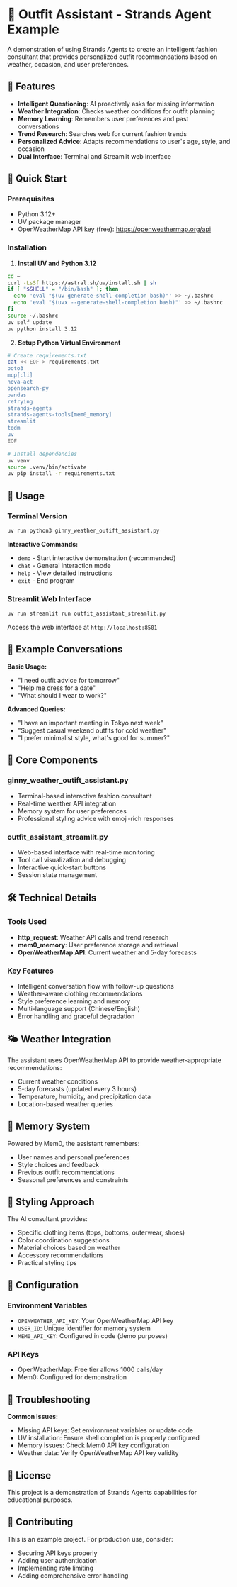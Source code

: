 # 👗 Outfit Assistant - Strands Agent Example

A demonstration of using Strands Agents to create an intelligent fashion consultant that provides personalized outfit recommendations based on weather, occasion, and user preferences.

## 🌟 Features

- **Intelligent Questioning**: AI proactively asks for missing information
- **Weather Integration**: Checks weather conditions for outfit planning  
- **Memory Learning**: Remembers user preferences and past conversations
- **Trend Research**: Searches web for current fashion trends
- **Personalized Advice**: Adapts recommendations to user's age, style, and occasion
- **Dual Interface**: Terminal and Streamlit web interface

## 🚀 Quick Start

### Prerequisites

- Python 3.12+
- UV package manager
- OpenWeatherMap API key (free): https://openweathermap.org/api

### Installation

1. **Install UV and Python 3.12**
```bash
cd ~
curl -LsSf https://astral.sh/uv/install.sh | sh
if [ "$SHELL" = "/bin/bash" ]; then
  echo 'eval "$(uv generate-shell-completion bash)"' >> ~/.bashrc
  echo 'eval "$(uvx --generate-shell-completion bash)"' >> ~/.bashrc
fi
source ~/.bashrc
uv self update
uv python install 3.12
```

2. **Setup Python Virtual Environment**
```bash
# Create requirements.txt
cat << EOF > requirements.txt
boto3
mcp[cli]
nova-act
opensearch-py
pandas
retrying
strands-agents 
strands-agents-tools[mem0_memory]
streamlit
tqdm
uv
EOF

# Install dependencies
uv venv
source .venv/bin/activate
uv pip install -r requirements.txt
```

## 🎯 Usage

### Terminal Version
```bash
uv run python3 ginny_weather_outift_assistant.py
```

**Interactive Commands:**
- `demo` - Start interactive demonstration (recommended)
- `chat` - General interaction mode
- `help` - View detailed instructions
- `exit` - End program

### Streamlit Web Interface
```bash
uv run streamlit run outfit_assistant_streamlit.py
```

Access the web interface at `http://localhost:8501`

## 💬 Example Conversations

**Basic Usage:**
- "I need outfit advice for tomorrow"
- "Help me dress for a date"
- "What should I wear to work?"

**Advanced Queries:**
- "I have an important meeting in Tokyo next week"
- "Suggest casual weekend outfits for cold weather"
- "I prefer minimalist style, what's good for summer?"

## 🔧 Core Components

### ginny_weather_outift_assistant.py
- Terminal-based interactive fashion consultant
- Real-time weather API integration
- Memory system for user preferences
- Professional styling advice with emoji-rich responses

### outfit_assistant_streamlit.py  
- Web-based interface with real-time monitoring
- Tool call visualization and debugging
- Interactive quick-start buttons
- Session state management

## 🛠️ Technical Details

### Tools Used
- **http_request**: Weather API calls and trend research
- **mem0_memory**: User preference storage and retrieval
- **OpenWeatherMap API**: Current weather and 5-day forecasts

### Key Features
- Intelligent conversation flow with follow-up questions
- Weather-aware clothing recommendations
- Style preference learning and memory
- Multi-language support (Chinese/English)
- Error handling and graceful degradation

## 🌤️ Weather Integration

The assistant uses OpenWeatherMap API to provide weather-appropriate recommendations:
- Current weather conditions
- 5-day forecasts (updated every 3 hours)
- Temperature, humidity, and precipitation data
- Location-based weather queries

## 🧠 Memory System

Powered by Mem0, the assistant remembers:
- User names and personal preferences
- Style choices and feedback
- Previous outfit recommendations
- Seasonal preferences and constraints

## 🎨 Styling Approach

The AI consultant provides:
- Specific clothing items (tops, bottoms, outerwear, shoes)
- Color coordination suggestions
- Material choices based on weather
- Accessory recommendations
- Practical styling tips

## 📝 Configuration

### Environment Variables
- `OPENWEATHER_API_KEY`: Your OpenWeatherMap API key
- `USER_ID`: Unique identifier for memory system
- `MEM0_API_KEY`: Configured in code (demo purposes)

### API Keys
- OpenWeatherMap: Free tier allows 1000 calls/day
- Mem0: Configured for demonstration

## 🚨 Troubleshooting

**Common Issues:**
- Missing API keys: Set environment variables or update code
- UV installation: Ensure shell completion is properly configured
- Memory issues: Check Mem0 API key configuration
- Weather data: Verify OpenWeatherMap API key validity

## 📄 License

This project is a demonstration of Strands Agents capabilities for educational purposes.

## 🤝 Contributing

This is an example project. For production use, consider:
- Securing API keys properly
- Adding user authentication
- Implementing rate limiting
- Adding comprehensive error handling